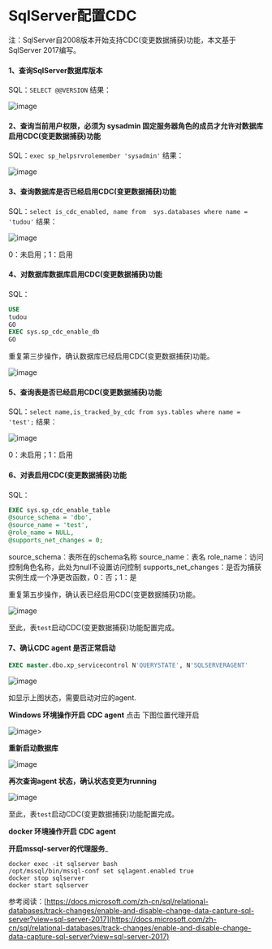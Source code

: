 # SqlServer配置CDC

注：SqlServer自2008版本开始支持CDC(变更数据捕获)功能，本文基于SqlServer 2017编写。

#### 1、查询SqlServer数据库版本

SQL：`SELECT @@VERSION`
结果：

![image](/chunjun/doc/SqlserverCDC/Sqlserver1.png)

#### 2、查询当前用户权限，必须为 sysadmin 固定服务器角色的成员才允许对数据库启用CDC(变更数据捕获)功能

SQL：`exec sp_helpsrvrolemember 'sysadmin'`
结果：

![image](/chunjun/doc/SqlserverCDC/Sqlserver2.png)

#### 3、查询数据库是否已经启用CDC(变更数据捕获)功能

SQL：`select is_cdc_enabled, name from  sys.databases where name = 'tudou'`
结果：

![image](/chunjun/doc/SqlserverCDC/Sqlserver3.png)

0：未启用；1：启用

#### 4、对数据库数据库启用CDC(变更数据捕获)功能

SQL：

```sql
USE
tudou  
GO  
EXEC sys.sp_cdc_enable_db  
GO  
```

重复第三步操作，确认数据库已经启用CDC(变更数据捕获)功能。

![image](/chunjun/doc/SqlserverCDC/Sqlserver4.png)

#### 5、查询表是否已经启用CDC(变更数据捕获)功能

SQL：`select name,is_tracked_by_cdc from sys.tables where name = 'test';`
结果：

![image](/chunjun/doc/SqlserverCDC/Sqlserver5.png)

0：未启用；1：启用

#### 6、对表启用CDC(变更数据捕获)功能    

SQL：

```sql
EXEC sys.sp_cdc_enable_table 
@source_schema = 'dbo', 
@source_name = 'test', 
@role_name = NULL, 
@supports_net_changes = 0;
```

source_schema：表所在的schema名称 source_name：表名 role_name：访问控制角色名称，此处为null不设置访问控制
supports_net_changes：是否为捕获实例生成一个净更改函数，0：否；1：是

重复第五步操作，确认表已经启用CDC(变更数据捕获)功能。

![image](/chunjun/doc/SqlserverCDC/Sqlserver6.png)

至此，表`test`启动CDC(变更数据捕获)功能配置完成。

#### 7、确认CDC agent 是否正常启动

```sql
EXEC master.dbo.xp_servicecontrol N'QUERYSTATE', N'SQLSERVERAGENT'
```

![image](/chunjun/doc/SqlserverCDC/Sqlserver16.png)

如显示上图状态，需要启动对应的agent.

**Windows 环境操作开启 CDC agent**
点击 下图位置代理开启

![image](/chunjun/doc/SqlserverCDC/Sqlserver17.png)>

**重新启动数据库**

![image](/chunjun/doc/SqlserverCDC/Sqlserver18.png)

**再次查询agent 状态，确认状态变更为running**

![image](/chunjun/doc/SqlserverCDC/Sqlserver19.png)

至此，表`test`启动CDC(变更数据捕获)功能配置完成。

**docker 环境操作开启 CDC agent**

**开启mssql-server的代理服务**_

```shell
docker exec -it sqlserver bash
/opt/mssql/bin/mssql-conf set sqlagent.enabled true
docker stop sqlserver
docker start sqlserver
```

参考阅读：[https://docs.microsoft.com/zh-cn/sql/relational-databases/track-changes/enable-and-disable-change-data-capture-sql-server?view=sql-server-2017](https://docs.microsoft.com/zh-cn/sql/relational-databases/track-changes/enable-and-disable-change-data-capture-sql-server?view=sql-server-2017)
